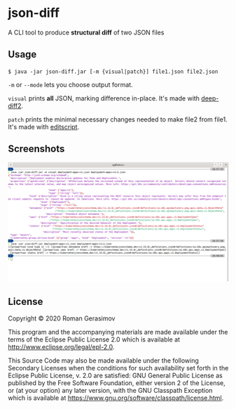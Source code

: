 # json-diff

A CLI tool to produce **structural diff** of two JSON files

## Usage

    $ java -jar json-diff.jar [-m {visual|patch}] file1.json file2.json

`-m` or `--mode` lets you choose output format.

`visual` prints **all** JSON, marking difference in-place. It's made with [deep-diff2](https://github.com/lambdaisland/deep-diff2).

`patch` prints the minimal necessary changes needed to make file2 from file1. It's made with [editscript](https://github.com/juji-io/editscript).

## Screenshots

![json-diff in visual and patch modes](https://raw.githubusercontent.com/reflechant/json-diff/screenshots/screenshots/json-diff%20in%20action.png)

## License

Copyright © 2020 Roman Gerasimov

This program and the accompanying materials are made available under the
terms of the Eclipse Public License 2.0 which is available at
http://www.eclipse.org/legal/epl-2.0.

This Source Code may also be made available under the following Secondary
Licenses when the conditions for such availability set forth in the Eclipse
Public License, v. 2.0 are satisfied: GNU General Public License as published by
the Free Software Foundation, either version 2 of the License, or (at your
option) any later version, with the GNU Classpath Exception which is available
at https://www.gnu.org/software/classpath/license.html.
